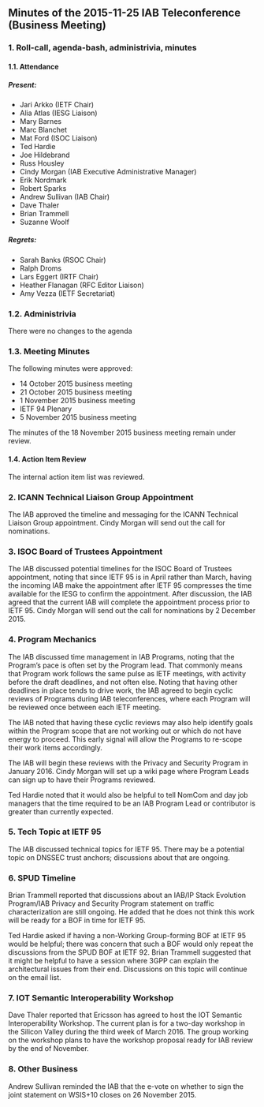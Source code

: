 
Minutes of the 2015-11-25 IAB Teleconference (Business Meeting)
---------------------------------------------------------------


### 1. Roll-call, agenda-bash, administrivia, minutes


#### 1.1. Attendance


##### Present:


* Jari Arkko (IETF Chair)
* Alia Atlas (IESG Liaison)
* Mary Barnes
* Marc Blanchet
* Mat Ford (ISOC Liaison)
* Ted Hardie
* Joe Hildebrand
* Russ Housley
* Cindy Morgan (IAB Executive Administrative Manager)
* Erik Nordmark
* Robert Sparks
* Andrew Sullivan (IAB Chair)
* Dave Thaler
* Brian Trammell
* Suzanne Woolf


##### Regrets:


* Sarah Banks (RSOC Chair)
* Ralph Droms
* Lars Eggert (IRTF Chair)
* Heather Flanagan (RFC Editor Liaison)
* Amy Vezza (IETF Secretariat)


### 1.2. Administrivia


There were no changes to the agenda


### 1.3. Meeting Minutes


The following minutes were approved:


* 14 October 2015 business meeting
* 21 October 2015 business meeting
* 1 November 2015 business meeting
* IETF 94 Plenary
* 5 November 2015 business meeting


The minutes of the 18 November 2015 business meeting remain under review.


#### 1.4. Action Item Review


The internal action item list was reviewed.


### 2. ICANN Technical Liaison Group Appointment


The IAB approved the timeline and messaging for the ICANN Technical Liaison Group appointment. Cindy Morgan will send out the call for nominations.


### 3. ISOC Board of Trustees Appointment


The IAB discussed potential timelines for the ISOC Board of Trustees appointment, noting that since IETF 95 is in April rather than March, having the incoming IAB make the appointment after IETF 95 compresses the time available for the IESG to confirm the appointment. After discussion, the IAB agreed that the current IAB will complete the appointment process prior to IETF 95. Cindy Morgan will send out the call for nominations by 2 December 2015.


### 4. Program Mechanics


The IAB discussed time management in IAB Programs, noting that the Program’s pace is often set by the Program lead. That commonly means that Program work follows the same pulse as IETF meetings, with activity before the draft deadlines, and not often else. Noting that having other deadlines in place tends to drive work, the IAB agreed to begin cyclic reviews of Programs during IAB teleconferences, where each Program will be reviewed once between each IETF meeting.


The IAB noted that having these cyclic reviews may also help identify goals within the Program scope that are not working out or which do not have energy to proceed. This early signal will allow the Programs to re-scope their work items accordingly.


The IAB will begin these reviews with the Privacy and Security Program in January 2016. Cindy Morgan will set up a wiki page where Program Leads can sign up to have their Programs reviewed.


Ted Hardie noted that it would also be helpful to tell NomCom and day job managers that the time required to be an IAB Program Lead or contributor is greater than currently expected.


### 5. Tech Topic at IETF 95


The IAB discussed technical topics for IETF 95. There may be a potential topic on DNSSEC trust anchors; discussions about that are ongoing.


### 6. SPUD Timeline


Brian Trammell reported that discussions about an IAB/IP Stack Evolution Program/IAB Privacy and Security Program statement on traffic characterization are still ongoing. He added that he does not think this work will be ready for a BOF in time for IETF 95.


Ted Hardie asked if having a non-Working Group-forming BOF at IETF 95 would be helpful; there was concern that such a BOF would only repeat the discussions from the SPUD BOF at IETF 92. Brian Trammell suggested that it might be helpful to have a session where 3GPP can explain the architectural issues from their end. Discussions on this topic will continue on the email list.


### 7. IOT Semantic Interoperability Workshop


Dave Thaler reported that Ericsson has agreed to host the IOT Semantic Interoperability Workshop. The current plan is for a two-day workshop in the Silicon Valley during the third week of March 2016. The group working on the workshop plans to have the workshop proposal ready for IAB review by the end of November.


### 8. Other Business


Andrew Sullivan reminded the IAB that the e-vote on whether to sign the joint statement on WSIS+10 closes on 26 November 2015.


